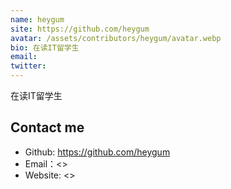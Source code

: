 ```yaml
---
name: heygum
site: https://github.com/heygum
avatar: /assets/contributors/heygum/avatar.webp
bio: 在读IT留学生
email: 
twitter: 
---
```


在读IT留学生

## Contact me

- Github: <https://github.com/heygum>
- Email：<>
- Website: <>
